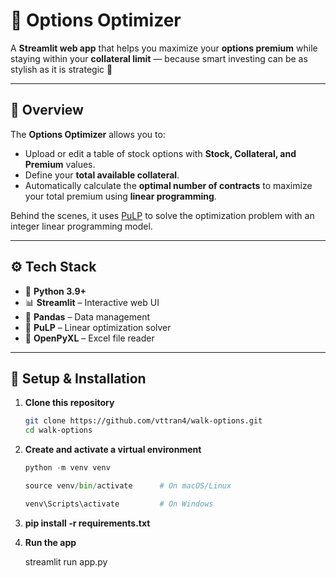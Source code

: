 # 💃 Options Optimizer

A **Streamlit web app** that helps you maximize your **options premium** while staying within your **collateral limit** — because smart investing can be as stylish as it is strategic 🎀  

---

## 🧠 Overview

The **Options Optimizer** allows you to:
- Upload or edit a table of stock options with **Stock, Collateral, and Premium** values.  
- Define your **total available collateral**.  
- Automatically calculate the **optimal number of contracts** to maximize your total premium using **linear programming**.  

Behind the scenes, it uses [PuLP](https://coin-or.github.io/pulp/) to solve the optimization problem with an integer linear programming model.

---

## ⚙️ Tech Stack

- 🐍 **Python 3.9+**
- 📊 **Streamlit** – Interactive web UI
- 🧮 **Pandas** – Data management
- 💪 **PuLP** – Linear optimization solver
- 📘 **OpenPyXL** – Excel file reader

---

## 🚀 Setup & Installation

1. **Clone this repository**
   ```bash
   git clone https://github.com/vttran4/walk-options.git
   cd walk-options


2. **Create and activate a virtual environment**
   ```python
   python -m venv venv
   
   source venv/bin/activate      # On macOS/Linux
   
   venv\Scripts\activate         # On Windows


4. **pip install -r requirements.txt**

5. **Run the app**

   streamlit run app.py
